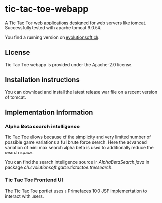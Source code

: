 # tic-tac-toe-webapp
A Tic Tac Toe web applications designed for web servers like tomcat. Successfully tested with apache tomcat 9.0.64.

You find a running version on [evolutionsoft.ch](https://evolutionsoft.ch/tic-tac-toe).

## License
Tic Tac Toe webapp is provided under the Apache-2.0 license.

## Installation instructions
You can download and install the latest release war file on a recent version of tomcat.

## Implementation Information

### Alpha Beta search intelligence
Tic Tac Toe allows because of the simplicity and very limited number of possible game variations a full brute force search.
Here the advanced variation of mini max search alpha beta is used to additionally reduce the search space.

You can find the search intelligence source in *AlphaBetaSearch.java* in package *ch.evolutionsoft.game.tictactoe.treesearch*.

### Tic Tac Toe Frontend UI
The Tic Tac Toe portlet uses a Primefaces 10.0 JSF implementation to interact with users.
